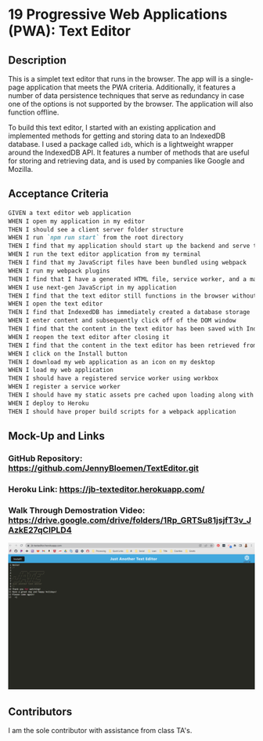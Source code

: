 # 19 Progressive Web Applications (PWA): Text Editor

## Description

This is a simplet text editor that runs in the browser. The app will is a single-page application that meets the PWA criteria. Additionally, it features a number of data persistence techniques that serve as redundancy in case one of the options is not supported by the browser. The application will also function offline.

To build this text editor, I started with an existing application and implemented methods for getting and storing data to an IndexedDB database. I used a package called `idb`, which is a lightweight wrapper around the IndexedDB API. It features a number of methods that are useful for storing and retrieving data, and is used by companies like Google and Mozilla.

## Acceptance Criteria

```md
GIVEN a text editor web application
WHEN I open my application in my editor
THEN I should see a client server folder structure
WHEN I run `npm run start` from the root directory
THEN I find that my application should start up the backend and serve the client
WHEN I run the text editor application from my terminal
THEN I find that my JavaScript files have been bundled using webpack
WHEN I run my webpack plugins
THEN I find that I have a generated HTML file, service worker, and a manifest file
WHEN I use next-gen JavaScript in my application
THEN I find that the text editor still functions in the browser without errors
WHEN I open the text editor
THEN I find that IndexedDB has immediately created a database storage
WHEN I enter content and subsequently click off of the DOM window
THEN I find that the content in the text editor has been saved with IndexedDB
WHEN I reopen the text editor after closing it
THEN I find that the content in the text editor has been retrieved from our IndexedDB
WHEN I click on the Install button
THEN I download my web application as an icon on my desktop
WHEN I load my web application
THEN I should have a registered service worker using workbox
WHEN I register a service worker
THEN I should have my static assets pre cached upon loading along with subsequent pages and static assets
WHEN I deploy to Heroku
THEN I should have proper build scripts for a webpack application
```

## Mock-Up and Links

### GitHub Repository: https://github.com/JennyBloemen/TextEditor.git

### Heroku Link: https://jb-texteditor.herokuapp.com/

### Walk Through Demostration Video: https://drive.google.com/drive/folders/1Rp_GRTSu81jsjfT3v_JAzkE27qCIPLD4

![Image of the test editor.](./Assets/TextEditor.png)

## Contributors

I am the sole contributor with assistance from class TA's.
